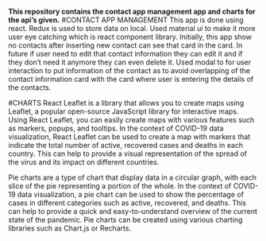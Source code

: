 **This repository contains the contact app management app and charts for the api’s given.**
#CONTACT APP MANAGEMENT
This app is done using react. Redux is used to store data on local. Used material ui to make it more user eye catching which is react component library. 
Initially, this app show no contacts after inserting  new contact can see that card in the card. In future if user need to edit that contact information they can edit it and if they don’t need it anymore they can even delete it. 
Used modal to for user interaction to put information of the contact as to avoid overlapping of the contact information card with the card where user is entering the details of the contacts.

#CHARTS
React Leaflet is a library that allows you to create maps using Leaflet, a popular open-source JavaScript library for interactive maps. Using React Leaflet, you can easily create maps with various features such as markers, popups, and tooltips. In the context of COVID-19 data visualization, React Leaflet can be used to create a map with markers that indicate the total number of active, recovered cases and deaths in each country. This can help to provide a visual representation of the spread of the virus and its impact on different countries.

Pie charts are a type of chart that display data in a circular graph, with each slice of the pie representing a portion of the whole. In the context of COVID-19 data visualization, a pie chart can be used to show the percentage of cases in different categories such as active, recovered, and deaths. This can help to provide a quick and easy-to-understand overview of the current state of the pandemic. Pie charts can be created using various charting libraries such as Chart.js or Recharts. 
